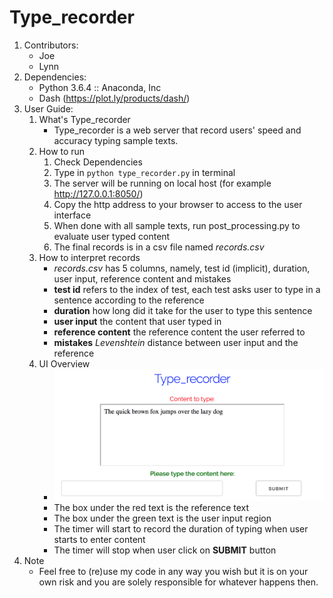 # Type_recorder
1. Contributors:
	- Joe
	- Lynn
2. Dependencies:
	- Python 3.6.4 :: Anaconda, Inc
	- Dash (https://plot.ly/products/dash/)
3. User Guide:
	1. What's Type_recorder
		- Type_recorder is a web server that record users' speed and accuracy typing sample texts.
	2. How to run
		1. Check Dependencies
		2. Type in `python type_recorder.py` in terminal
		3. The server will be running on local host (for example http://127.0.0.1:8050/)
		4. Copy the http address to your browser to access to the user interface
		5. When done with all sample texts, run post_processing.py to evaluate user typed content
		6. The final records is in a csv file named *records.csv*
	3. How to interpret records
		- *records.csv* has 5 columns, namely, test id (implicit), duration, user input, reference content and mistakes
		- **test id** refers to the index of test, each test asks user to type in a sentence according to the reference
		- **duration** how long did it take for the user to type this sentence
		- **user input** the content that user typed in
		- **reference content** the reference content the user referred to
		- **mistakes** *Levenshtein* distance between user input and the reference
	4. UI Overview
		- ![Screenshot unavailable](ui_1.png)
		- The box under the red text is the reference text
		- The box under the green text is the user input region
		- The timer will start to record the duration of typing when user starts to enter content
		- The timer will stop when user click on **SUBMIT** button
4. Note
	- Feel free to (re)use my code in any way you wish but it is on your own risk and you are solely responsible for whatever happens then.
